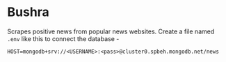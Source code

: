 # Bushra

Scrapes positive news from popular news websites.
Create a file named `.env` like this to connect the database -
```
HOST=mongodb+srv://<USERNAME>:<pass>@cluster0.spbeh.mongodb.net/news
```